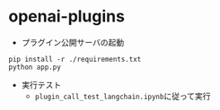 # openai-plugins

- プラグイン公開サーバの起動

```sh:
pip install -r ./requirements.txt
python app.py
```

- 実行テスト
    - ```plugin_call_test_langchain.ipynb```に従って実行

